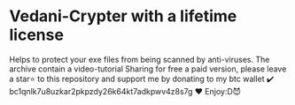 # Vedani-Crypter with a lifetime license
Helps to protect your exe files from being scanned by anti-viruses. The archive contain a video-tutorial
Sharing for free a paid version, please leave a star⭐ to this repository and support me by donating to my btc wallet ✔️ bc1qnlk7u8uzkar2pkpzdy26k64kt7adkpwv4z8s7g ❤️
Enjoy:D😈
